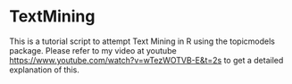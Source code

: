 # TextMining
This is a tutorial script to attempt Text Mining in R using the topicmodels package.
Please refer to my video at youtube https://www.youtube.com/watch?v=wTezWOTVB-E&t=2s to get a detailed explanation of this.
